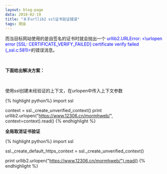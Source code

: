 ```yaml
---
layout: blog-page
data: 2018-02-19
title: "关于urllib2 ssl证书验证错误"
tags: 爬虫
---
```

<p>而当目标网站使用的是自签名的证书时就会抛出一个 <span style="color:blue">urllib2.URLError: <\urlopen error [SSL: CERTIFICATE_VERIFY_FAILED] certificate verify failed (_ssl.c:581)></span>的错误消息。</p>
<br>
<p><b>下面给出解决方案：</b></p>
<br>
<p>使用ssl创建未经验证的上下文，在urlopen中传入上下文参数</p>
{% highlight python%}
import ssl

context = ssl._create_unverified_context()
print urllib2.urlopen("https://www.12306.cn/mormhweb/", context=context).read()
{% endhighlight %}
<br>
<p><b>全局取消证书验证</b></p>
{% highlight python%}
import ssl
 
ssl._create_default_https_context = ssl._create_unverified_context()
 
print urllib2.urlopen("https://www.12306.cn/mormhweb/").read()
{% endhighlight %}

